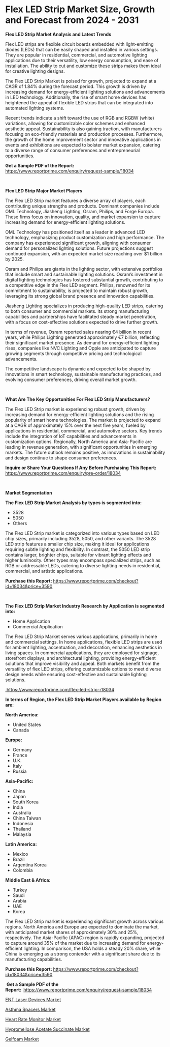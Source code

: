 <p><h1>Flex LED Strip Market Size, Growth and Forecast from 2024 - 2031</h1></p><p><strong>Flex LED Strip Market Analysis and Latest Trends</strong></p>
<p><p>Flex LED strips are flexible circuit boards embedded with light-emitting diodes (LEDs) that can be easily shaped and installed in various settings. They are popular in residential, commercial, and automotive lighting applications due to their versatility, low energy consumption, and ease of installation. The ability to cut and customize these strips makes them ideal for creative lighting designs.</p><p>The Flex LED Strip Market is poised for growth, projected to expand at a CAGR of 1.84% during the forecast period. This growth is driven by increasing demand for energy-efficient lighting solutions and advancements in LED technology. Additionally, the rise of smart home devices has heightened the appeal of flexible LED strips that can be integrated into automated lighting systems.</p><p>Recent trends indicate a shift toward the use of RGB and RGBW (white) variations, allowing for customizable color schemes and enhanced aesthetic appeal. Sustainability is also gaining traction, with manufacturers focusing on eco-friendly materials and production processes. Furthermore, the growth of the home improvement sector and innovative applications in events and exhibitions are expected to bolster market expansion, catering to a diverse range of consumer preferences and entrepreneurial opportunities.</p></p>
<p><strong>Get a Sample PDF of the Report:&nbsp;</strong> <a href="https://www.reportprime.com/enquiry/request-sample/18034?utm_campaign=1138&utm_medium=2&utm_source=Github&utm_content=ia&utm_term=20112024&utm_id=flex-led-strip">https://www.reportprime.com/enquiry/request-sample/18034</a></p>
<p>&nbsp;</p>
<p><strong>Flex LED Strip Major Market Players</strong></p>
<p><p>The Flex LED Strip market features a diverse array of players, each contributing unique strengths and products. Dominant companies include OML Technology, Jiasheng Lighting, Osram, Philips, and Forge Europa. These firms focus on innovation, quality, and market expansion to capture increasing demand for energy-efficient lighting solutions.</p><p>OML Technology has positioned itself as a leader in advanced LED technology, emphasizing product customization and high performance. The company has experienced significant growth, aligning with consumer demand for personalized lighting solutions. Future projections suggest continued expansion, with an expected market size reaching over $1 billion by 2025.</p><p>Osram and Philips are giants in the lighting sector, with extensive portfolios that include smart and sustainable lighting solutions. Osram’s investment in digital lighting technologies has fostered substantial growth, contributing to a competitive edge in the Flex LED segment. Philips, renowned for its commitment to sustainability, is projected to maintain robust growth, leveraging its strong global brand presence and innovation capabilities.</p><p>Jiasheng Lighting specializes in producing high-quality LED strips, catering to both consumer and commercial markets. Its strong manufacturing capabilities and partnerships have facilitated steady market penetration, with a focus on cost-effective solutions expected to drive further growth.</p><p>In terms of revenue, Osram reported sales nearing €4 billion in recent years, while Philips Lighting generated approximately €7 billion, reflecting their significant market presence. As demand for energy-efficient lighting rises, companies like NVC Lighting and Opple are anticipated to capture growing segments through competitive pricing and technological advancements.</p><p>The competitive landscape is dynamic and expected to be shaped by innovations in smart technology, sustainable manufacturing practices, and evolving consumer preferences, driving overall market growth.</p></p>
<p>&nbsp;</p>
<p><strong>What Are The Key Opportunities For Flex LED Strip Manufacturers?</strong></p>
<p><p>The Flex LED Strip market is experiencing robust growth, driven by increasing demand for energy-efficient lighting solutions and the rising popularity of smart home technologies. The market is projected to expand at a CAGR of approximately 15% over the next five years, fueled by applications in residential, commercial, and automotive sectors. Key trends include the integration of IoT capabilities and advancements in customization options. Regionally, North America and Asia-Pacific are leading in revenue generation, with significant opportunities in emerging markets. The future outlook remains positive, as innovations in sustainability and design continue to shape consumer preferences.</p></p>
<p><strong>Inquire or Share Your Questions If Any Before Purchasing This Report:</strong> <a href="https://www.reportprime.com/enquiry/pre-order/18034?utm_campaign=1138&utm_medium=2&utm_source=Github&utm_content=ia&utm_term=20112024&utm_id=flex-led-strip">https://www.reportprime.com/enquiry/pre-order/18034</a></p>
<p>&nbsp;</p>
<p><strong>Market Segmentation</strong></p>
<p><strong>The Flex LED Strip Market Analysis by types is segmented into:</strong></p>
<p><ul><li>3528</li><li>5050</li><li>Others</li></ul></p>
<p><p>The Flex LED Strip market is categorized into various types based on LED chip sizes, primarily including 3528, 5050, and other variants. The 3528 LED strip features a smaller chip size, making it ideal for applications requiring subtle lighting and flexibility. In contrast, the 5050 LED strip contains larger, brighter chips, suitable for vibrant lighting effects and higher luminosity. Other types may encompass specialized strips, such as RGB or addressable LEDs, catering to diverse lighting needs in residential, commercial, and artistic applications.</p></p>
<p><strong>Purchase this Report:&nbsp;</strong><a href="https://www.reportprime.com/checkout?id=18034&price=3590&utm_campaign=1138&utm_medium=2&utm_source=Github&utm_content=ia&utm_term=20112024&utm_id=flex-led-strip">https://www.reportprime.com/checkout?id=18034&price=3590</a></p>
<p>&nbsp;</p>
<p><strong>The Flex LED Strip Market Industry Research by Application is segmented into:</strong></p>
<p><ul><li>Home Application</li><li>Commercial Application</li></ul></p>
<p><p>The Flex LED Strip Market serves various applications, primarily in home and commercial settings. In home applications, flexible LED strips are used for ambient lighting, accentuation, and decoration, enhancing aesthetics in living spaces. In commercial applications, they are employed for signage, storefront displays, and architectural lighting, providing energy-efficient solutions that improve visibility and appeal. Both markets benefit from the versatility of flex LED strips, offering customizable options to meet diverse design needs while ensuring cost-effective and sustainable lighting solutions.</p></p>
<p><a href="https://www.reportprime.com/flex-led-strip-r18034?utm_campaign=1138&utm_medium=2&utm_source=Github&utm_content=ia&utm_term=20112024&utm_id=flex-led-strip">&nbsp;https://www.reportprime.com/flex-led-strip-r18034</a></p>
<p><strong>In terms of Region, the Flex LED Strip Market Players available by Region are:</strong></p>
<p>
    <p> <strong> North America: </strong>
        <ul>
            <li>United States</li>
            <li>Canada</li>
        </ul>
        </p> 
    <p> <strong> Europe: </strong>
        <ul>
            <li>Germany</li>
            <li>France</li>
            <li>U.K.</li>
            <li>Italy</li>
            <li>Russia</li>
        </ul>
        </p> 
    <p> <strong> Asia-Pacific: </strong>
        <ul>
            <li>China</li>
            <li>Japan</li>
            <li>South Korea</li>
            <li>India</li>
            <li>Australia</li>
            <li>China Taiwan</li>
            <li>Indonesia</li>
            <li>Thailand</li>
            <li>Malaysia</li>
        </ul>
        </p> 
    <p> <strong> Latin America: </strong>
        <ul>
            <li>Mexico</li>
            <li>Brazil</li>
            <li>Argentina Korea</li>
            <li>Colombia</li>
        </ul>
        </p> 
    <p> <strong> Middle East & Africa: </strong>
        <ul>
            <li>Turkey</li>
            <li>Saudi</li>
            <li>Arabia</li>
            <li>UAE</li>
            <li>Korea</li>
        </ul>
    </p>
    </p>
<p><p>The Flex LED Strip market is experiencing significant growth across various regions. North America and Europe are expected to dominate the market, with anticipated market shares of approximately 30% and 25%, respectively. The Asia-Pacific (APAC) region is rapidly expanding, projected to capture around 35% of the market due to increasing demand for energy-efficient lighting. In comparison, the USA holds a steady 20% share, while China is emerging as a strong contender with a significant share due to its manufacturing capabilities.</p></p>
<p><strong>Purchase this Report: </strong><a href="https://www.reportprime.com/checkout?id=18034&price=3590&utm_campaign=1138&utm_medium=2&utm_source=Github&utm_content=ia&utm_term=20112024&utm_id=flex-led-strip">https://www.reportprime.com/checkout?id=18034&price=3590</a></p>
<p>&nbsp;<strong>Get a Sample PDF of the Report:&nbsp;&nbsp;</strong><a href="https://www.reportprime.com/enquiry/request-sample/18034?utm_campaign=1138&utm_medium=2&utm_source=Github&utm_content=ia&utm_term=20112024&utm_id=flex-led-strip">https://www.reportprime.com/enquiry/request-sample/18034</a></p>
<p><strong></strong></p>
<p><p><a href="https://www.linkedin.com/pulse/global-ent-laser-devices-market-opportunities-forecast-period-4vj3e?utm_campaign=1138&utm_medium=2&utm_source=Github&utm_content=ia&utm_term=20112024&utm_id=flex-led-strip">ENT Laser Devices Market</a></p><p><a href="https://www.linkedin.com/pulse/insightful-asthma-spacers-market-size-expected-cagr-89-during-y1lbe?utm_campaign=1138&utm_medium=2&utm_source=Github&utm_content=ia&utm_term=20112024&utm_id=flex-led-strip">Asthma Spacers Market</a></p><p><a href="https://www.linkedin.com/pulse/heart-rate-monitor-market-overview-size-value-share-analysis-taemc?utm_campaign=1138&utm_medium=2&utm_source=Github&utm_content=ia&utm_term=20112024&utm_id=flex-led-strip">Heart Rate Monitor Market</a></p><p><a href="https://issuu.com/reportprime-2/docs/hypromellose-acetate-succinate-mark_46957c299902fd?utm_campaign=1138&utm_medium=2&utm_source=Github&utm_content=ia&utm_term=20112024&utm_id=flex-led-strip">Hypromellose Acetate Succinate Market</a></p><p><a href="https://issuu.com/reportprime-2/docs/gelfoam-market-size-2030.pptx_ca51e2b8259e7c?utm_campaign=1138&utm_medium=2&utm_source=Github&utm_content=ia&utm_term=20112024&utm_id=flex-led-strip">Gelfoam Market</a></p></p>
